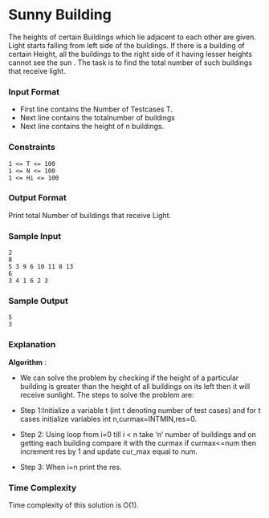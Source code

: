 # Sunny Building

The heights of certain Buildings which lie adjacent to each other are given. Light starts falling from left side of the buildings. If there is a building of certain Height, all the buildings to the right side of it having lesser heights cannot see the sun . The task is to find the total number of such buildings that receive light.

### Input Format

- First line contains the Number of Testcases T.
- Next line contains the totalnumber of buildings
- Next line contains the height of n buildings.

### Constraints

```
1 <= T <= 100
1 <= N <= 100
1 <= Hi <= 100
```

### Output Format

Print total Number of buildings that receive Light.

### Sample Input

```
2
8
5 3 9 6 10 11 8 13
6
3 4 1 6 2 3
```

### Sample Output

```
5
3
```

### Explanation

**Algorithm** :

- We can solve the problem by checking if the height of a particular building is greater than the height of all buildings on its left then it will receive sunlight. The steps to solve the problem are:

- Step 1:Initialize a variable t (int t denoting number of test cases) and for t cases initialize variables int n,curmax=INTMIN,res=0.

- Step 2: Using loop from i=0 till i < n take ‘n’ number of buildings and on getting each building compare it with the curmax if curmax<=num then increment res by 1 and update cur_max equal to num.

- Step 3: When i=n print the res.

### Time Complexity

Time complexity of this solution is O(1).
